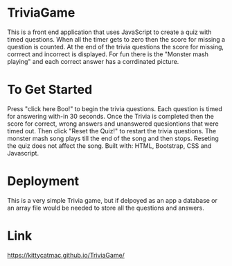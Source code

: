 # TriviaGame
This is a front end application that uses JavaScript to create a quiz with timed questions. When all the timer gets to zero then the score for missing a question is counted. At the end of the trivia questions the score for missing, corrrect and incorrect is displayed. For fun there is the "Monster mash playing" and each correct answer has a corrdinated picture.
# To Get Started
Press "click here Boo!" to begin the trivia questions. Each question is timed for answering with-in 30 seconds. Once the Trivia is completed then the score for correct, wrong answers and unanswered quesiontions that were timed out. Then click "Reset the Quiz!" to restart the trivia questions. The monster mash song plays till the end of the song and then stops. Reseting the quiz does not affect the song.
Built with: HTML, Bootstrap, CSS and Javascript.
# Deployment
This is a very simple Trivia game, but if delpoyed as an app a database or an array file would be needed to store all the questions and answers.
# Link
https://kittycatmac.github.io/TriviaGame/
